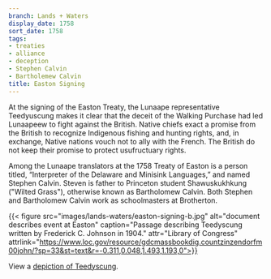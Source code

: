 ```yaml
---
branch: Lands + Waters
display_date: 1758
sort_date: 1758
tags:
- treaties
- alliance
- deception
- Stephen Calvin
- Bartholemew Calvin
title: Easton Signing
---
```


At the signing of the Easton Treaty, the Lunaape representative Teedyuscung makes it clear that the deceit of the Walking Purchase had led Lunaapeew to fight against the British. Native chiefs exact a promise from the British to recognize Indigenous fishing and hunting rights, and, in exchange, Native nations vouch not to ally with the French. The British do not keep their promise to protect usufructuary rights. 

Among the Lunaape translators at the 1758 Treaty of Easton is a person titled, “Interpreter of the Delaware and Minisink Languages,” and named Stephen Calvin. Steven is father to Princeton student Shawuskukhkung ("Wilted Grass"), otherwise known as Bartholomew Calvin. Both Stephen and Bartholomew Calvin work as schoolmasters at Brotherton.

{{< figure src="images/lands-waters/easton-signing-b.jpg" alt="document describes event at Easton" caption="Passage describing Teedyscung written by Frederick C. Johnson in 1904." attr="Library of Congress" attrlink="https://www.loc.gov/resource/gdcmassbookdig.countzinzendorfm00john/?sp=33&st=text&r=-0.311,0.048,1.493,1.193,0">}}

View a [depiction of Teedyscung](https://en.wikipedia.org/wiki/File:Teedyuscung.jpg#/media/File:Teedyuscung.jpg).
